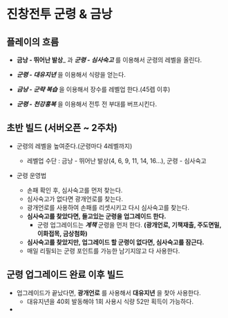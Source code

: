 # 진창전투 군령 & 금낭

## 플레이의 흐름

* __금낭 - 뛰어난 발상___ 과 ___군령 - 심사숙고___ 를 이용해서 군령의 레벨을 올린다.

* ___군령 - 대유지년___ 을 이용해서 식량을 얻는다.

* ___금낭 - 군략 복습___ 을 이용해서 장수를 레벨업 한다.(45렙 이후)

* ___군령 - 천강홍복___ 을 이용해서 전투 전 부대를 버프시킨다.

## 초반 빌드 (서버오픈 ~ 2주차)

* 군령의 레벨을 높여준다.(군령마다 4레벨까지)
    * 레벨업 수단 : 금낭 - 뛰어난 발상(4, 6, 9, 11, 14, 16...), 군령 - 심사숙고

* 군령 운영법
    * 손패 확인 후, 심사숙고를 먼저 찾는다.
    * 심사숙고가 없다면 광개언로를 찾는다.
    * 광개언로를 사용하여 손패를 리셋시키고 다시 심사숙고를 찾는다.
    * __심사숙고를 찾았다면, 들고있는 군령을 업그레이드 한다.__
        * 군령 업그레이드는 ___계책___ 군령을 먼저 한다. __(광개언로, 기책재출, 주도면밀, 이화접목, 금상첨화)__
    * __심사숙고를 찾았지만, 업그레이드 할 군령이 없다면, 심사숙고를 잠근다.__
    * 매일 리필되는 군령 포인트를 가능한 남기지않고 다 사용한다.

## 군령 업그레이드 완료 이후 빌드

* 업그레이드가 끝났다면, __광개언로__ 를 사용해서 __대유지년__ 을 찾아 사용한다.
    * 대유지년을 40회 발동해야 1회 사용시 식량 52만 획득이 가능하다.
* 